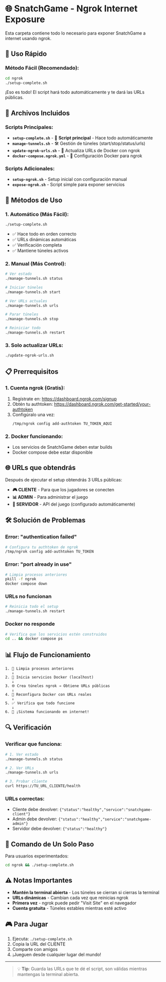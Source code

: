 # 🌐 SnatchGame - Ngrok Internet Exposure

Esta carpeta contiene todo lo necesario para exponer SnatchGame a internet usando ngrok.

## 🚀 Uso Rápido

### **Método Fácil (Recomendado):**
```bash
cd ngrok
./setup-complete.sh
```

¡Eso es todo! El script hará todo automáticamente y te dará las URLs públicas.

## 📁 Archivos Incluidos

### **Scripts Principales:**

- **`setup-complete.sh`** - 🎯 **Script principal** - Hace todo automáticamente
- **`manage-tunnels.sh`** - 🛠️ Gestión de túneles (start/stop/status/urls)
- **`update-ngrok-urls.sh`** - 🔄 Actualiza URLs de Docker con ngrok
- **`docker-compose.ngrok.yml`** - 🐳 Configuración Docker para ngrok

### **Scripts Adicionales:**
- **`setup-ngrok.sh`** - Setup inicial con configuración manual
- **`expose-ngrok.sh`** - Script simple para exponer servicios

## 🔧 Métodos de Uso

### **1. Automático (Más Fácil):**
```bash
./setup-complete.sh
```
- ✅ Hace todo en orden correcto
- ✅ URLs dinámicas automáticas
- ✅ Verificación completa
- ✅ Mantiene túneles activos

### **2. Manual (Más Control):**
```bash
# Ver estado
./manage-tunnels.sh status

# Iniciar túneles
./manage-tunnels.sh start

# Ver URLs actuales
./manage-tunnels.sh urls

# Parar túneles
./manage-tunnels.sh stop

# Reiniciar todo
./manage-tunnels.sh restart
```

### **3. Solo actualizar URLs:**
```bash
./update-ngrok-urls.sh
```

## 📋 Prerrequisitos

### **1. Cuenta ngrok (Gratis):**
1. Regístrate en: https://dashboard.ngrok.com/signup
2. Obtén tu authtoken: https://dashboard.ngrok.com/get-started/your-authtoken
3. Configúralo una vez:
   ```bash
   /tmp/ngrok config add-authtoken TU_TOKEN_AQUI
   ```

### **2. Docker funcionando:**
- Los servicios de SnatchGame deben estar builds
- Docker compose debe estar disponible

## 🌐 URLs que obtendrás

Después de ejecutar el setup obtendrás 3 URLs públicas:

- **🎮 CLIENTE** - Para que los jugadores se conecten
- **📊 ADMIN** - Para administrar el juego
- **🎯 SERVIDOR** - API del juego (configurado automáticamente)

## 🛠️ Solución de Problemas

### **Error: "authentication failed"**
```bash
# Configura tu authtoken de ngrok
/tmp/ngrok config add-authtoken TU_TOKEN
```

### **Error: "port already in use"**
```bash
# Limpia procesos anteriores
pkill -f ngrok
docker compose down
```

### **URLs no funcionan**
```bash
# Reinicia todo el setup
./manage-tunnels.sh restart
```

### **Docker no responde**
```bash
# Verifica que los servicios estén construidos
cd .. && docker compose ps
```

## 📊 Flujo de Funcionamiento

```
1. 🛑 Limpia procesos anteriores
   ↓
2. 🐳 Inicia servicios Docker (localhost)
   ↓
3. 🌐 Crea túneles ngrok → Obtiene URLs públicas
   ↓
4. 🔄 Reconfigura Docker con URLs reales
   ↓
5. ✅ Verifica que todo funcione
   ↓
6. 🎉 ¡Sistema funcionando en internet!
```

## 🔍 Verificación

### **Verificar que funciona:**
```bash
# 1. Ver estado
./manage-tunnels.sh status

# 2. Ver URLs
./manage-tunnels.sh urls

# 3. Probar cliente
curl https://TU_URL_CLIENTE/health
```

### **URLs correctas:**
- Cliente debe devolver: `{"status":"healthy","service":"snatchgame-client"}`
- Admin debe devolver: `{"status":"healthy","service":"snatchgame-admin"}`
- Servidor debe devolver: `{"status":"healthy"}`

## 🎯 Comando de Un Solo Paso

Para usuarios experimentados:
```bash
cd ngrok && ./setup-complete.sh
```

## ⚠️ Notas Importantes

- **Mantén la terminal abierta** - Los túneles se cierran si cierras la terminal
- **URLs dinámicas** - Cambian cada vez que reinicias ngrok
- **Primera vez** - ngrok puede pedir "Visit Site" en el navegador
- **Cuenta gratuita** - Túneles estables mientras esté activo

## 🎮 Para Jugar

1. Ejecuta: `./setup-complete.sh`
2. Copia la URL del CLIENTE
3. Comparte con amigos
4. ¡Jueguen desde cualquier lugar del mundo!

---

> 💡 **Tip**: Guarda las URLs que te dé el script, son válidas mientras mantengas la terminal abierta.
